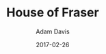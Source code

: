---
author: Adam Davis  
date: 2017-02-26  
description: "admataz case studies - House of Fraser"
keywords: web development, code, javascript, consultancy
title: House of Fraser
published: true
---